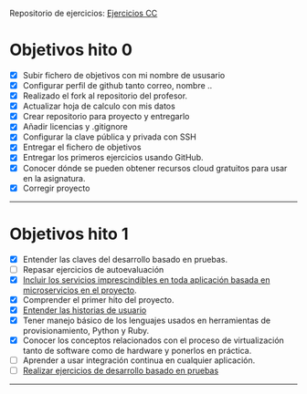 Repositorio de ejercicios: [Ejercicios CC](https://github.com/iMiguel10/Ejercicios-CC)

# Objetivos hito 0

- [x] Subir fichero de objetivos con mi nombre de ususario
- [x] Configurar perfil de github tanto correo, nombre ..
- [x] Realizado el fork al repositorio del profesor.
- [x] Actualizar hoja de calculo con mis datos
- [x] Crear repositorio para proyecto y entregarlo
- [x] Añadir licencias y .gitignore
- [x] Configurar la clave pública y privada con SSH
- [X] Entregar el fichero de objetivos
- [X] Entregar los primeros ejercicios usando GitHub.
- [x] Conocer dónde se pueden obtener recursos cloud gratuitos para usar en la asignatura.
- [x] Corregir proyecto

---

# Objetivos hito 1

- [x] Entender las claves del desarrollo basado en pruebas.
- [ ] Repasar ejercicios de autoevaluación
- [x] [Incluir los servicios imprescindibles en toda aplicación basada en microservicios en el proyecto](https://github.com/iMiguel10/Proyecto-CC/blob/master/doc/arquitectura.md).
- [x] Comprender el primer hito del proyecto.
- [x] [Entender las historias de usuario](https://github.com/iMiguel10/Proyecto-CC/blob/master/doc/historias-usuario.md)
- [x] Tener manejo básico de los lenguajes usados en herramientas de provisionamiento, Python y Ruby.
- [x] Conocer los conceptos relacionados con el proceso de virtualización tanto de software como de hardware y ponerlos en práctica.
- [ ] Aprender a usar integración continua en cualquier aplicación.
- [ ] [Realizar ejercicios de desarrollo basado en pruebas](https://github.com/iMiguel10/Ejercicios-CC/tree/master/Tema%202%20-%20Desarrollo%20basado%20en%20pruebas)
---
<!--
# Objetivos hito 2


---

# Objetivos hito 3


---

# Objetivos hito 4

---

# Objetivos hito 5

-->
